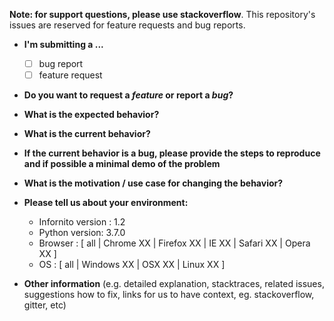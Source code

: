 **Note: for support questions, please use stackoverflow**. This repository's issues are reserved for feature requests and bug reports.

* **I'm submitting a ...**
  - [ ] bug report
  - [ ] feature request

* **Do you want to request a *feature* or report a *bug*?**



* **What is the expected behavior?**



* **What is the current behavior?**



* **If the current behavior is a bug, please provide the steps to reproduce and if possible a minimal demo of the problem** 



* **What is the motivation / use case for changing the behavior?**



* **Please tell us about your environment:**
  
  - Infornito version : 1.2
  - Python version: 3.7.0
  - Browser : [ all | Chrome XX | Firefox XX | IE XX | Safari XX | Opera XX ]
  - OS : [ all | Windows XX | OSX XX | Linux XX ]


* **Other information** (e.g. detailed explanation, stacktraces, related issues, suggestions how to fix, links for us to have context, eg. stackoverflow, gitter, etc)